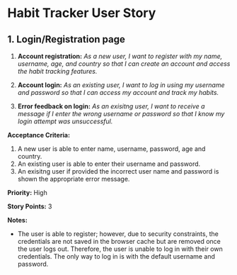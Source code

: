 # Habit Tracker User Story

## 1. Login/Registration page

1. **Account registration:**
_As a new user, I want to register with my name, username, age, and country so that I can create an account and access the habit tracking features._

2. **Account login:**
_As an existing user, I want to log in using my username and password so that I can access my account and track my habits._

3. **Error feedback on login:**
_As an exisitng user, I want to receive a message if I enter the wrong username or password so that I know my login attempt was unsuccessful._

**Acceptance Criteria:**

1. A new user is able to enter name, username, password, age and country.
2. An existing user is able to enter their username and password.
3. An exisitng user if provided the incorrect user name and password is shown the appropriate error message.
   

**Priority:** High

**Story Points:** 3

**Notes:**
- The user is able to register; however, due to security constraints, the credentials are not saved in the browser cache but are removed once the user logs out. Therefore, the user is unable to log in with their own credentials. The only way to log in is with the default username and password.
